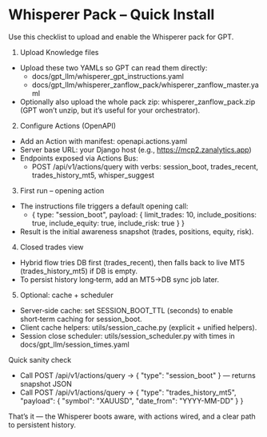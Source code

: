 # Whisperer Pack – Quick Install

Use this checklist to upload and enable the Whisperer pack for GPT.

1) Upload Knowledge files
- Upload these two YAMLs so GPT can read them directly:
  - docs/gpt_llm/whisperer_gpt_instructions.yaml
  - docs/gpt_llm/whisperer_zanflow_pack/whisperer_zanflow_master.yaml
- Optionally also upload the whole pack zip: whisperer_zanflow_pack.zip (GPT won’t unzip, but it’s useful for your orchestrator).

2) Configure Actions (OpenAPI)
- Add an Action with manifest: openapi.actions.yaml
- Server base URL: your Django host (e.g., https://mcp2.zanalytics.app)
- Endpoints exposed via Actions Bus:
  - POST /api/v1/actions/query with verbs: session_boot, trades_recent, trades_history_mt5, whisper_suggest

3) First run – opening action
- The instructions file triggers a default opening call:
  - { type: "session_boot", payload: { limit_trades: 10, include_positions: true, include_equity: true, include_risk: true } }
- Result is the initial awareness snapshot (trades, positions, equity, risk).

4) Closed trades view
- Hybrid flow tries DB first (trades_recent), then falls back to live MT5 (trades_history_mt5) if DB is empty.
- To persist history long‑term, add an MT5→DB sync job later.

5) Optional: cache + scheduler
- Server‑side cache: set SESSION_BOOT_TTL (seconds) to enable short‑term caching for session_boot.
- Client cache helpers: utils/session_cache.py (explicit + unified helpers).
- Session close scheduler: utils/session_scheduler.py with times in docs/gpt_llm/session_times.yaml

Quick sanity check
- Call POST /api/v1/actions/query → { "type": "session_boot" } — returns snapshot JSON
- Call POST /api/v1/actions/query → { "type": "trades_history_mt5", "payload": { "symbol": "XAUUSD", "date_from": "YYYY-MM-DD" } }

That’s it — the Whisperer boots aware, with actions wired, and a clear path to persistent history.

